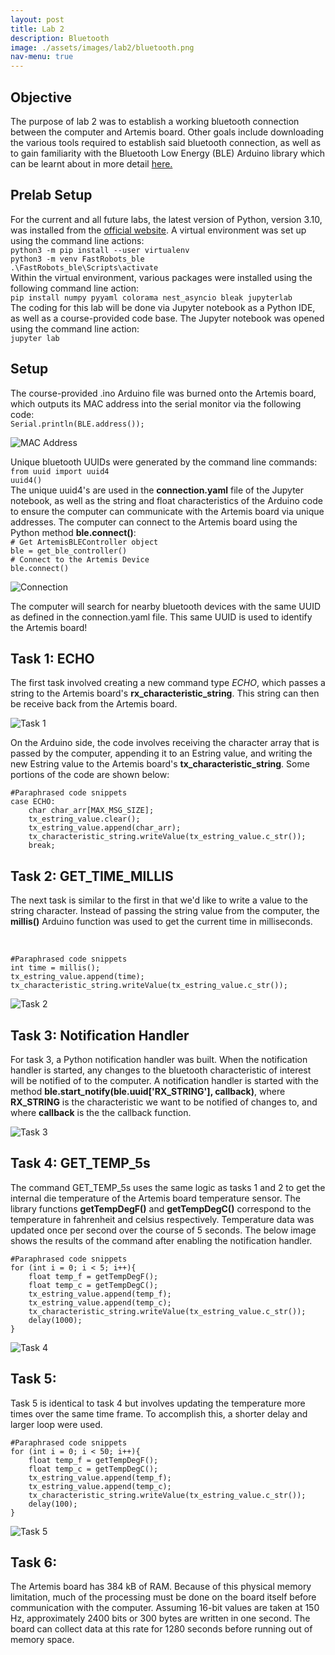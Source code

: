 ```yaml
---
layout: post
title: Lab 2
description: Bluetooth
image: ./assets/images/lab2/bluetooth.png
nav-menu: true
---
```

<section id="content">

<h2>Objective</h2>

<p>The purpose of lab 2 was to establish a working bluetooth connection between the computer and Artemis board. Other goals include downloading the various tools required to establish said bluetooth connection, as well as to gain familiarity with the Bluetooth Low Energy (BLE) Arduino library which can be learnt about in more detail <a href="https://www.arduino.cc/reference/en/libraries/arduinoble/" >here.</a></p>

<h2>Prelab Setup</h2>
<p>For the current and all future labs, the latest version of Python, version 3.10,  was installed from the <a href="https://www.python.org/downloads/">official website</a>. A virtual environment was set up using the command line actions: <br>
<code>python3 -m pip install --user virtualenv</code><br>
<code>python3 -m venv FastRobots_ble</code><br>
<code>.\FastRobots_ble\Scripts\activate</code><br>
Within the virtual environment, various packages were installed using the following command line action: <br>
<code>pip install numpy pyyaml colorama nest_asyncio bleak jupyterlab</code><br>
The coding for this lab will be done via Jupyter notebook as a Python IDE, as well as a course-provided code base. The Jupyter notebook was opened using the command line action:<br>
<code>jupyter lab</code>
</p>

<h2>Setup</h2>
<p>The course-provided .ino Arduino file was burned onto the Artemis board, which outputs its MAC address into the serial monitor via the following code:<br>
<code>Serial.println(BLE.address());</code>
</p>
<img src="assets/images/lab2/mac.PNG" alt="MAC Address">
<p>Unique bluetooth UUIDs were generated by the command line commands:<br>
<code>from uuid import uuid4</code><br>
<code>uuid4()</code><br>
The unique uuid4's are used in the <b>connection.yaml</b> file of the Jupyter notebook, as well as the string and float characteristics of the Arduino code to ensure the computer can communicate with the Artemis board via unique addresses. The computer can connect to the Artemis board using the Python method <b>ble.connect()</b>: <br>
<code># Get ArtemisBLEController object</code><br>
<code>ble = get_ble_controller()</code><br>
<code># Connect to the Artemis Device</code><br>
<code>ble.connect()</code>
</p>
<img src="assets/images/lab2/connection.PNG" alt="Connection">
<p>The computer will search for nearby bluetooth devices with the same UUID as defined in the connection.yaml file. This same UUID is used to identify the Artemis board!
</p>

<h2>Task 1: ECHO</h2>
<p>The first task involved creating a new command type <i>ECHO</i>, which passes a string to the Artemis board's <b>rx_characteristic_string</b>. This string can then be receive back from the Artemis board.
</p>
<img src="assets/images/lab2/task1.PNG" alt="Task 1">
<p>On the Arduino side, the code involves receiving the character array that is passed by the computer, appending it to an Estring value, and writing the new Estring value to the Artemis board's <b>tx_characteristic_string</b>. Some portions of the code are shown below:<br>
<pre><code>#Paraphrased code snippets
case ECHO:
    char char_arr[MAX_MSG_SIZE];
    tx_estring_value.clear();
    tx_estring_value.append(char_arr);
    tx_characteristic_string.writeValue(tx_estring_value.c_str());
    break;
</code></pre>
</p>

<h2>Task 2: GET_TIME_MILLIS </h2>
<p>The next task is similar to the first in that we'd like to write a value to the string character. Instead of passing the string value from the computer, the <b>millis()</b> Arduino function was used to get the current time in milliseconds.
</p> <br>
<pre><code>#Paraphrased code snippets
int time = millis();
tx_estring_value.append(time);
tx_characteristic_string.writeValue(tx_estring_value.c_str());
</code></pre>
<img src="assets/images/lab2/task2.PNG" alt="Task 2">

<h2>Task 3: Notification Handler</h2>
<p>For task 3, a Python notification handler was built. When the notification handler is started, any changes to the bluetooth characteristic of interest will be notified of to the computer. A notification handler is started with the method <b>ble.start_notify(ble.uuid['RX_STRING'], callback)</b>, where <b>RX_STRING</b> is the characteristic we want to be notified of changes to, and where <b>callback</b> is the the callback function. 
</p>
<img src="assets/images/lab2/task3.PNG" alt="Task 3">

<h2>Task 4: GET_TEMP_5s</h2>
<p>The command GET_TEMP_5s uses the same logic as tasks 1 and 2 to get the internal die temperature of the Artemis board temperature sensor. The library functions <b>getTempDegF()</b> and <b>getTempDegC()</b> correspond to the temperature in fahrenheit and celsius respectively. Temperature data was updated once per second over the course of 5 seconds. The below image shows the results of the command after enabling the notification handler.
</p>
<pre><code>#Paraphrased code snippets
for (int i = 0; i < 5; i++){
    float temp_f = getTempDegF();
    float temp_c = getTempDegC();
    tx_estring_value.append(temp_f);
    tx_estring_value.append(temp_c);
    tx_characteristic_string.writeValue(tx_estring_value.c_str());
    delay(1000);
}
</code></pre>
<img src="assets/images/lab2/task4.PNG" alt="Task 4">

<h2>Task 5:</h2>
<p>Task 5 is identical to task 4 but involves updating the temperature more times over the same time frame. To accomplish this, a shorter delay and larger loop were used.
</p>
<pre><code>#Paraphrased code snippets
for (int i = 0; i < 50; i++){
    float temp_f = getTempDegF();
    float temp_c = getTempDegC();
    tx_estring_value.append(temp_f);
    tx_estring_value.append(temp_c);
    tx_characteristic_string.writeValue(tx_estring_value.c_str());
    delay(100);
}
</code></pre>
<img src="assets/images/lab2/task5.PNG" alt="Task 5">

<h2>Task 6:</h2>
<p>The Artemis board has 384 kB of RAM. Because of this physical memory limitation, much of the processing must be done on the board itself before communication with the computer. Assuming 16-bit values are taken at 150 Hz, approximately 2400 bits or 300 bytes are written in one second. The board can collect data at this rate for 1280 seconds before running out of memory space.
</p>